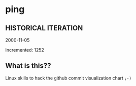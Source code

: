 # ping

## HISTORICAL ITERATION
2000-11-05

Incremented: 1252

## What is this?? 
Linux skills to hack the github commit visualization chart `;-)`

